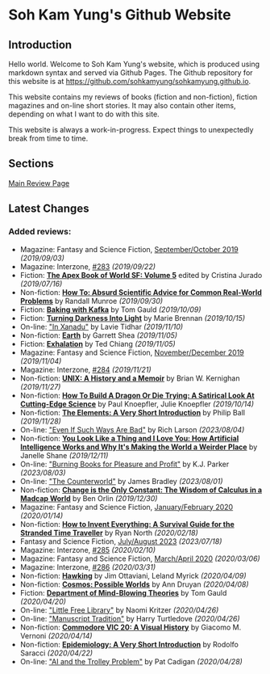 # Soh Kam Yung's Github Website

## Introduction

Hello world. Welcome to Soh Kam Yung's website, which is produced using markdown syntax and served via Github Pages. The Github repository for this website is at <https://github.com/sohkamyung/sohkamyung.github.io>.

This website contains my reviews of books (fiction and non-fiction), fiction magazines and on-line short stories. It may also contain other items, depending on what I want to do with this site.

This website is always a work-in-progress. Expect things to unexpectedly break from time to time.

## Sections

[Main Review Page](reviews/README.md)

## Latest Changes

### Added reviews:
- Magazine: Fantasy and Science Fiction, [September/October 2019](reviews/magazines/FantasyAndScienceFiction/20190903-FSF201909.md) *(2019/09/03)*
- Magazine: Interzone, [#283](reviews/magazines/Interzone/20190922-Interzone283.md) *(2019/09/22)*
- Fiction: [**The Apex Book of World SF: Volume 5**](reviews/fiction/2019/20190716-ApexBookWorldSF5.md) edited by Cristina Jurado *(2019/07/16)*
- Non-fiction: [**How To: Absurd Scientific Advice for Common Real-World Problems**](reviews/nonfiction/2019/20190930-HowTo.md) by Randall Munroe *(2019/09/30)*
- Fiction: [**Baking with Kafka**](reviews/fiction/2019/20191009-BakingKafka.md) by Tom Gauld *(2019/10/09)*
- Fiction: [**Turning Darkness Into Light**](reviews/fiction/2019/20191015-TurningDarknessIntoLight.md) by Marie Brennan *(2019/10/15)*
- On-line: ["In Xanadu"](reviews/online/2019/20191110-InXanadu.md) by Lavie Tidhar *(2019/11/10)*
- Non-fiction: [**Earth**](reviews/nonfiction/2019/20191105-Earth.md) by Garrett Shea *(2019/11/05)*
- Fiction: [**Exhalation**](reviews/fiction/2019/20191105-Exhalation.md) by Ted Chiang *(2019/11/05)*
- Magazine: Fantasy and Science Fiction, [November/December 2019](reviews/magazines/FantasyAndScienceFiction/20191104-FSF201911.md) *(2019/11/04)*
- Magazine: Interzone, [#284](reviews/magazines/Interzone/20191121-Interzone284.md) *(2019/11/21)*
- Non-fiction: [**UNIX: A History and a Memoir**](reviews/nonfiction/2019/20191127-UnixHistoryMemoir.md) by Brian W. Kernighan *(2019/11/27)*
- Non-fiction: [**How To Build A Dragon Or Die Trying: A Satirical Look At Cutting-Edge Science**](reviews/nonfiction/2019/20191014-HowBuildDragonDieTrying.md) by Paul Knoepfler, Julie Knoepfler *(2019/10/14)*
- Non-fiction: [**The Elements: A Very Short Introduction**](reviews/nonfiction/2019/20191128-ElementsVeryShortIntroduction.md) by Philip Ball *(2019/11/28)*
- On-line: ["Even If Such Ways Are Bad"](reviews/online/2023/20230804-EvenSuchWaysBad.md) by Rich Larson *(2023/08/04)*
- Non-fiction: [**You Look Like a Thing and I Love You: How Artificial Intelligence Works and Why It's Making the World a Weirder Place**](reviews/nonfiction/2019/20191211-YouLookLikeAThing.md) by Janelle Shane *(2019/12/11)*
- On-line: ["Burning Books for Pleasure and Profit"](reviews/online/2023/20230803-BurningBooksPleasureProfit.md) by K.J. Parker *(2023/08/03)*
- On-line: ["The Counterworld"](reviews/online/2023/20230801-Counterworld.md) by James Bradley *(2023/08/01)*
- Non-fiction: [**Change is the Only Constant: The Wisdom of Calculus in a Madcap World**](reviews/nonfiction/2019/20191230-ChangeOnlyConstant.md) by Ben Orlin *(2019/12/30)*
- Magazine: Fantasy and Science Fiction, [January/February 2020](reviews/magazines/FantasyAndScienceFiction/20200114-FSF202001.md) *(2020/01/14)*
- Non-fiction: [**How to Invent Everything: A Survival Guide for the Stranded Time Traveller**](reviews/nonfiction/2020/20200218-HowInventEverything.md) by Ryan North *(2020/02/18)*
- Fantasy and Science Fiction, [July/August 2023](reviews/magazines/FantasyAndScienceFiction/20230718-FSF202307.md) *(2023/07/18)*
- Magazine: Interzone, [#285](reviews/magazines/Interzone/20200210-Interzone285.md) *(2020/02/10)*
- Magazine: Fantasy and Science Fiction, [March/April 2020](reviews/magazines/FantasyAndScienceFiction/20200306-FSF202003.md) *(2020/03/06)*
- Magazine: Interzone, [#286](reviews/magazines/Interzone/20200331-Interzone286.md) *(2020/03/31)*
- Non-fiction: [**Hawking**](reviews/nonfiction/2020/20200409-Hawking.md) by Jim Ottaviani, Leland Myrick *(2020/04/09)*
- Non-fiction: [**Cosmos: Possible Worlds**](reviews/nonfiction/2020/20200408-CosmosPossibleWorlds.md) by Ann Druyan *(2020/04/08)*
- Fiction: [**Department of Mind-Blowing Theories**](reviews/fiction/2020/20200420-DepartmentMindBlowingTheories.md) by Tom Gauld *(2020/04/20)*
- On-line: ["Little Free Library"](reviews/online/2020/20200426-LittleFreeLibrary.md) by Naomi Kritzer *(2020/04/26)*
- On-line: ["Manuscript Tradition"](reviews/online/2020/20200426-ManuscriptTradition.md) by Harry Turtledove *(2020/04/26)*
- Non-fiction: [**Commodore VIC 20: A Visual History**](reviews/nonfiction/2020/20200414-CommodoreVic20VisualHistory.md) by Giacomo M. Vernoni *(2020/04/14)*
- Non-fiction: [**Epidemiology: A Very Short Introduction**](reviews/nonfiction/2020/20200422-EpidemiologyVeryShortIntroduction.md) by Rodolfo Saracci *(2020/04/22)*
- On-line: ["AI and the Trolley Problem"](reviews/online/2020/20200428-AITrolleyProblem.md) by Pat Cadigan *(2020/04/28)*
